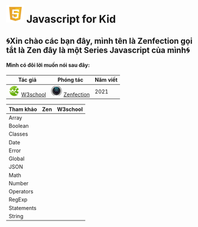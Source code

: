 # ![icons8-javascript.png](https://raw.githubusercontent.com/Zenfection/Image/master/2021/01/21-21-56-44-icons8-javascript.png) Javascript for Kid

## 🌀Xin chào các bạn đây, mình tên là Zenfection gọi tắt là Zen đây là một Series Javascript của mình🌀

#### Mình có đôi lời muốn nói sau đây:

| Tác giả                                                                                                                                                                                                                           | Phóng tác                                                                                                                                             | Năm viết |
| --------------------------------------------------------------------------------------------------------------------------------------------------------------------------------------------------------------------------------- | ----------------------------------------------------------------------------------------------------------------------------------------------------- | -------- |
| ![15548dee143968fb4dabbc71016811d6icon  01png](https://raw.githubusercontent.com/Zenfection/Image/master/2021/02/22-21-46-55-15548dee143968fb4dabbc71016811d6_icon%20-%2001.png) [W3school](https://www.w3schools.com/javascript) | ![zencat.png](https://raw.githubusercontent.com/Zenfection/Image/master/2021/02/22-21-50-29-zencat.png) [Zenfection](https://facebook.com/zenfection) | 2021     |

| Tham khảo  | Zen | W3school |
| ---------- | --- | -------- |
| Array      |     |          |
| Boolean    |     |          |
| Classes    |     |          |
| Date       |     |          |
| Error      |     |          |
| Global     |     |          |
| JSON       |     |          |
| Math       |     |          |
| Number     |     |          |
| Operators  |     |          |
| RegExp     |     |          |
| Statements |     |          |
| String     |     |          |




